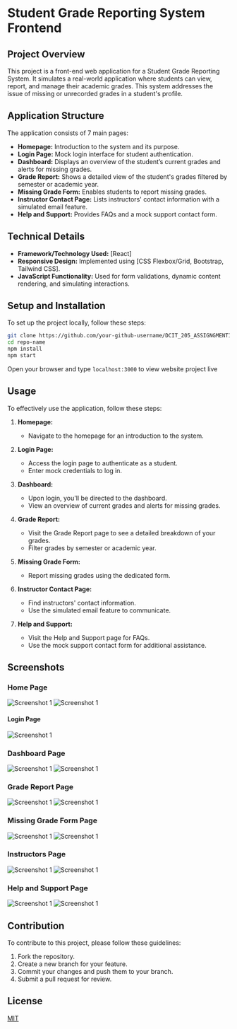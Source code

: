 # Student Grade Reporting System Frontend

## Project Overview

This project is a front-end web application for a Student Grade Reporting System. It simulates a real-world application where students can view, report, and manage their academic grades. This system addresses the issue of missing or unrecorded grades in a student's profile.

## Application Structure

The application consists of 7 main pages:

- **Homepage:** Introduction to the system and its purpose.
- **Login Page:** Mock login interface for student authentication.
- **Dashboard:** Displays an overview of the student’s current grades and alerts for missing grades.
- **Grade Report:** Shows a detailed view of the student's grades filtered by semester or academic year.
- **Missing Grade Form:** Enables students to report missing grades.
- **Instructor Contact Page:** Lists instructors' contact information with a simulated email feature.
- **Help and Support:** Provides FAQs and a mock support contact form.

## Technical Details

- **Framework/Technology Used:** [React]
- **Responsive Design:** Implemented using [CSS Flexbox/Grid, Bootstrap, Tailwind CSS].
- **JavaScript Functionality:** Used for form validations, dynamic content rendering, and simulating interactions.

## Setup and Installation

To set up the project locally, follow these steps:

```bash
git clone https://github.com/your-github-username/DCIT_205_ASSIGNGMENT1.git
cd repo-name
npm install
npm start
```

Open your browser and type ```localhost:3000``` to view website project live

## Usage

To effectively use the application, follow these steps:

1. **Homepage:**
   - Navigate to the homepage for an introduction to the system.

2. **Login Page:**
   - Access the login page to authenticate as a student.
   - Enter mock credentials to log in.

3. **Dashboard:**
   - Upon login, you'll be directed to the dashboard.
   - View an overview of current grades and alerts for missing grades.

4. **Grade Report:**
   - Visit the Grade Report page to see a detailed breakdown of your grades.
   - Filter grades by semester or academic year.

5. **Missing Grade Form:**
   - Report missing grades using the dedicated form.

6. **Instructor Contact Page:**
   - Find instructors' contact information.
   - Use the simulated email feature to communicate.

7. **Help and Support:**
   - Visit the Help and Support page for FAQs.
   - Use the mock support contact form for additional assistance.

## Screenshots

### Home Page
![Screenshot 1](./frontend-grading-assignment/public/Capture.JPG)
![Screenshot 1](./frontend-grading-assignment/public/hom.JPG)

#### Login Page
![Screenshot 1](./frontend-grading-assignment/public/Login.JPG)

### Dashboard Page
![Screenshot 1](./frontend-grading-assignment/public/dashboard.JPG)
![Screenshot 1](./frontend-grading-assignment/public/dashboard1.JPG)

### Grade Report Page
![Screenshot 1](./frontend-grading-assignment/public/report.JPG)
![Screenshot 1](./frontend-grading-assignment/public/report.JPG)

### Missing Grade Form Page
![Screenshot 1](./frontend-grading-assignment/public/missing.JPG)
![Screenshot 1](./frontend-grading-assignment/public/missing1.JPG)

### Instructors Page
![Screenshot 1](./frontend-grading-assignment/public/contact.JPG)
![Screenshot 1](./frontend-grading-assignment/public/Contact1.JPG)

### Help and Support Page
![Screenshot 1](./frontend-grading-assignment/public/help.JPG)
![Screenshot 1](./frontend-grading-assignment/public/help1.JPG)
   
## Contribution

To contribute to this project, please follow these guidelines:

1. Fork the repository.
2. Create a new branch for your feature.
3. Commit your changes and push them to your branch.
4. Submit a pull request for review.

## License

[MIT](https://choosealicense.com/licenses/mit/)